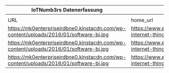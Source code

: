 |IoTNumb3rs Datenerfassung|||||||||||
| ---- | ---- | ---- | ---- | ---- | ---- | ---- | ---- | ---- | ---- | ---- |
||||||||||||
|URL|home_url|filename|device_class|device_count|market_class|market_volume|prognosis_year|publication_year|authorship_class|Dropbox folder|
|https://mk0enterpriseirdbne0.kinstacdn.com/wp-content/uploads/2016/01/software-bi.jpg|https://www.enterpriseirregulars.com/104084/roundup-internet-things-forecasts-market-estimates-2015/|file4_software-bi.jpg|||revenue|6E+11|2019|2016|journalist|marielledemuth/20181216-1800|
|https://mk0enterpriseirdbne0.kinstacdn.com/wp-content/uploads/2016/01/software-bi.jpg|https://www.enterpriseirregulars.com/104084/roundup-internet-things-forecasts-market-estimates-2015/|file4_software-bi.jpg|||revenue|4E+11|2017|2016|journalist|marielledemuth/20181216-1800|
|https://mk0enterpriseirdbne0.kinstacdn.com/wp-content/uploads/2016/01/software-bi.jpg|https://www.enterpriseirregulars.com/104084/roundup-internet-things-forecasts-market-estimates-2015/|file4_software-bi.jpg|||revenue|5E+11|2018|2016|journalist|marielledemuth/20181216-1800|
